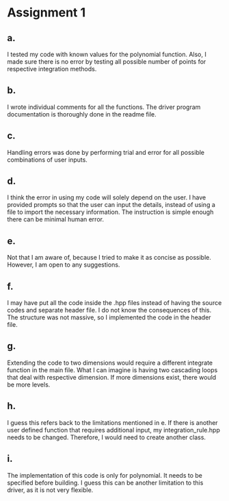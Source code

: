 # Assignment 1

## a.
I tested my code with known values for the polynomial function. Also, I made sure there is no error by testing all possible number of points for respective integration methods.

## b.
I wrote individual comments for all the functions. The driver program documentation is thoroughly done in the readme file.

## c.
Handling errors was done by performing trial and error for all possible combinations of user inputs. 

## d.
I think the error in using my code will solely depend on the user. I have provided prompts so that the user can input the details, instead of using a file to import the necessary information. The instruction is simple enough there can be minimal human error.

## e.
Not that I am aware of, because I tried to make it as concise as possible. However, I am open to any suggestions.

## f.
I may have put all the code inside the .hpp files instead of having the source codes and separate header file. I do not know the consequences of this. The structure was not massive, so I implemented the code in the header file.

## g.
Extending the code to two dimensions would require a different integrate function in the main file. What I can imagine is having two cascading loops that deal with respective dimension. If more dimensions exist, there would be more levels.

## h.
I guess this refers back to the limitations mentioned in e. If there is another user defined function that requires additional input, my integration_rule.hpp needs to be changed. Therefore, I would need to create another class.

## i.
The implementation of this code is only for polynomial. It needs to be specified before building. I guess this can be another limitation to this driver, as it is not very flexible.